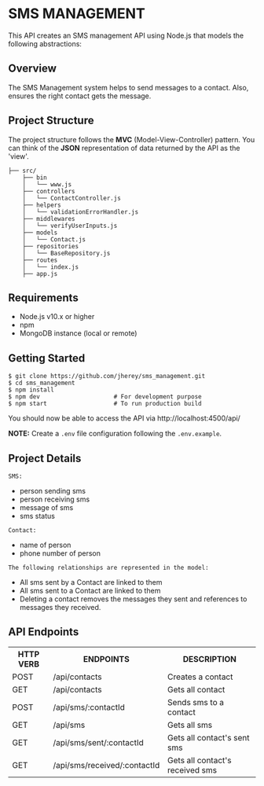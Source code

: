 # SMS MANAGEMENT

This API creates an SMS management API using Node.js that models the following abstractions:

## Overview

The SMS Management system helps to send messages to a contact. Also, ensures the right contact gets the message.

## Project Structure

The project structure follows the **MVC** (Model-View-Controller) pattern. You can think of the **JSON** representation of data returned by the API as the 'view'.
```
├── src/
    ├── bin
    │   └── www.js
    ├── controllers
    │   └── ContactController.js
    ├── helpers
    │   └── validationErrorHandler.js
    ├── middlewares
    │   └── verifyUserInputs.js
    ├── models
    │   └── Contact.js
    ├── repositories
    │   └── BaseRepository.js
    ├── routes
    │   └── index.js
    ├── app.js
```

## Requirements

* Node.js v10.x or higher
* npm
* MongoDB instance (local or remote)

## Getting Started

```
$ git clone https://github.com/jherey/sms_management.git
$ cd sms_management
$ npm install
$ npm dev                     # For development purpose
$ npm start                   # To run production build
```

You should now be able to access the API via http://localhost:4500/api/

**NOTE:** Create a `.env` file configuration following the `.env.example`.

## Project Details
`SMS:`
 - person sending sms
 - person receiving sms
 - message of sms
 - sms status

`Contact:`
- name of person
- phone number of person

`The following relationships are represented in the model:`
- All sms sent by a Contact are linked to them
- All sms sent to a Contact are linked to them
- Deleting a contact removes the messages they sent and references to messages they received.

## API Endpoints

<table>
<tr><th>HTTP VERB</th><th>ENDPOINTS</th><th>DESCRIPTION</th></tr>
<tr><td>POST</td><td>/api/contacts</td><td>Creates a contact</td></tr>
<tr><td>GET</td><td>/api/contacts</td><td>Gets all contact</td></tr>
<tr><td>POST</td><td>/api/sms/:contactId</td><td>Sends sms to a contact</td></tr>
<tr><td>GET</td><td>/api/sms</td><td>Gets all sms</td></tr>
<tr><td>GET</td><td>/api/sms/sent/:contactId</td><td>Gets all contact's sent sms</td></tr>
<tr><td>GET</td><td>/api/sms/received/:contactId</td><td>Gets all contact's received sms</td></tr>